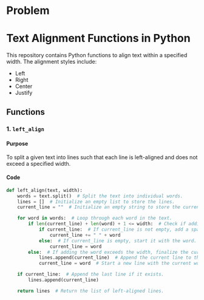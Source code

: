 # Problem
# Text Alignment Functions in Python

This repository contains Python functions to align text within a specified width. The alignment styles include:

- Left
- Right
- Center
- Justify

## Functions

### 1. `left_align`

#### Purpose

To split a given text into lines such that each line is left-aligned and does not exceed a specified width.

#### Code

```python
def left_align(text, width):
    words = text.split()  # Split the text into individual words.
    lines = []  # Initialize an empty list to store the lines.
    current_line = ""  # Initialize an empty string to store the current line.

    for word in words:  # Loop through each word in the text.
        if len(current_line) + len(word) + 1 <= width:  # Check if adding the word exceeds the width.
            if current_line:  # If current_line is not empty, add a space before the word.
                current_line += " " + word
            else:  # If current_line is empty, start it with the word.
                current_line = word
        else:  # If adding the word exceeds the width, finalize the current line.
            lines.append(current_line)  # Append the current line to the lines list.
            current_line = word  # Start a new line with the current word.

    if current_line:  # Append the last line if it exists.
        lines.append(current_line)

    return lines  # Return the list of left-aligned lines.
